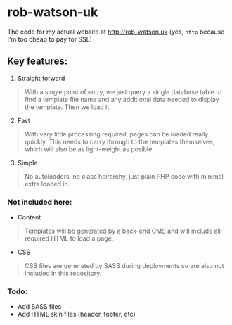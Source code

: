 # rob-watson-uk
The code for my actual website at http://rob-watson.uk
(yes, `http` because I'm too cheap to pay for SSL)

## Key features:

1. Straight forward
> With a single point of entry, we just query a single database table to find
  a template file name and any additional data needed to display the template.
  Then we load it.
2. Fast
> With very little processing required, pages can be loaded really quickly.
  This needs to carry through to the templates themselves, which will also
  be as light-weight as posible.
3. Simple
> No autoloaders, no class heirarchy, just plain PHP code with minimal extra
  loaded in.

### Not included here:

* Content
> Templates will be generated by a back-end CMS and will include all required
  HTML to load a page.
* CSS
> CSS files are generated by SASS during deployments so are also not included
  in this repository.


### Todo:

* Add SASS files
* Add HTML skin files (header, footer, etc)